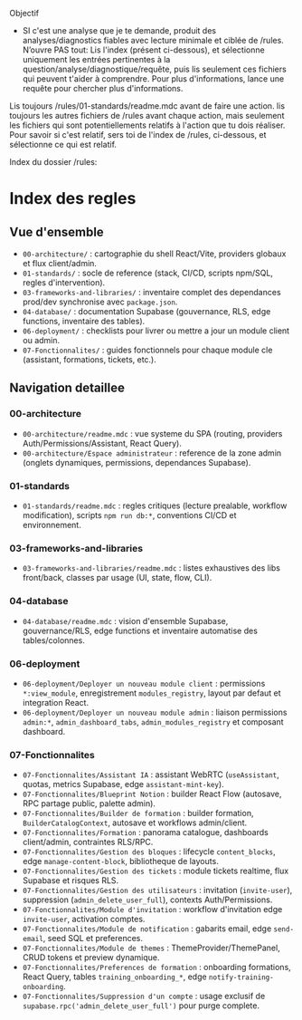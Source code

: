 Objectif
- SI c'est une analyse que je te demande, produit des analyses/diagnostics fiables avec lecture minimale et ciblée de /rules. N’ouvre PAS tout: Lis l'index (présent ci-dessous), et sélectionne uniquement les entrées pertinentes à la question/analyse/diagnostique/requête, puis lis seulement ces fichiers qui peuvent t'aider à comprendre. Pour plus d'informations, lance une requête pour chercher plus d'informations.

Lis toujours /rules/01-standards/readme.mdc avant de faire une action. lis toujours les autres fichiers de /rules avant chaque action, mais seulement les fichiers qui sont potentiellements relatifs à l'action que tu dois réaliser. Pour savoir si c'est relatif, sers toi de l'index de /rules, ci-dessous, et sélectionne ce qui est relatif. 


Index du dossier /rules: 

# Index des regles

## Vue d'ensemble
- `00-architecture/` : cartographie du shell React/Vite, providers globaux et flux client/admin.
- `01-standards/` : socle de reference (stack, CI/CD, scripts npm/SQL, regles d'intervention).
- `03-frameworks-and-libraries/` : inventaire complet des dependances prod/dev synchronise avec `package.json`.
- `04-database/` : documentation Supabase (gouvernance, RLS, edge functions, inventaire des tables).
- `06-deployment/` : checklists pour livrer ou mettre a jour un module client ou admin.
- `07-Fonctionnalites/` : guides fonctionnels pour chaque module cle (assistant, formations, tickets, etc.).

## Navigation detaillee

### 00-architecture
- `00-architecture/readme.mdc` : vue systeme du SPA (routing, providers Auth/Permissions/Assistant, React Query).
- `00-architecture/Espace administrateur` : reference de la zone admin (onglets dynamiques, permissions, dependances Supabase).

### 01-standards
- `01-standards/readme.mdc` : regles critiques (lecture prealable, workflow modification), scripts `npm run db:*`, conventions CI/CD et environnement.

### 03-frameworks-and-libraries
- `03-frameworks-and-libraries/readme.mdc` : listes exhaustives des libs front/back, classes par usage (UI, state, flow, CLI).

### 04-database
- `04-database/readme.mdc` : vision d'ensemble Supabase, gouvernance/RLS, edge functions et inventaire automatise des tables/colonnes.

### 06-deployment
- `06-deployment/Deployer un nouveau module client` : permissions `*:view_module`, enregistrement `modules_registry`, layout par defaut et integration React.
- `06-deployment/Deployer un nouveau module admin` : liaison permissions `admin:*`, `admin_dashboard_tabs`, `admin_modules_registry` et composant dashboard.

### 07-Fonctionnalites
- `07-Fonctionnalites/Assistant IA` : assistant WebRTC (`useAssistant`, quotas, metrics Supabase, edge `assistant-mint-key`).
- `07-Fonctionnalites/Blueprint Notion` : builder React Flow (autosave, RPC partage public, palette admin).
- `07-Fonctionnalites/Builder de formation` : builder formation, `BuilderCatalogContext`, autosave et workflows admin/client.
- `07-Fonctionnalites/Formation` : panorama catalogue, dashboards client/admin, contraintes RLS/RPC.
- `07-Fonctionnalites/Gestion des bloques` : lifecycle `content_blocks`, edge `manage-content-block`, bibliotheque de layouts.
- `07-Fonctionnalites/Gestion des tickets` : module tickets realtime, flux Supabase et risques RLS.
- `07-Fonctionnalites/Gestion des utilisateurs` : invitation (`invite-user`), suppression (`admin_delete_user_full`), contexts Auth/Permissions.
- `07-Fonctionnalites/Module d'invitation` : workflow d'invitation edge `invite-user`, activation comptes.
- `07-Fonctionnalites/Module de notification` : gabarits email, edge `send-email`, seed SQL et preferences.
- `07-Fonctionnalites/Module de themes` : ThemeProvider/ThemePanel, CRUD tokens et preview dynamique.
- `07-Fonctionnalites/Preferences de formation` : onboarding formations, React Query, tables `training_onboarding_*`, edge `notify-training-onboarding`.
- `07-Fonctionnalites/Suppression d'un compte` : usage exclusif de `supabase.rpc('admin_delete_user_full')` pour purge complete.
